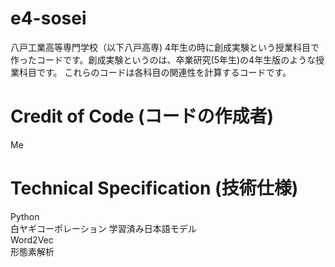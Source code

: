 # e4-sosei
八戸工業高等専門学校（以下八戸高専) 4年生の時に創成実験という授業科目で作ったコードです。創成実験というのは、卒業研究(5年生)の4年生版のような授業科目です。
これらのコードは各科目の関連性を計算するコードです。

# Credit of Code (コードの作成者)
Me

# Technical Specification (技術仕様)
Python  
白ヤギコーポレーション 学習済み日本語モデル  
Word2Vec  
形態素解析  

